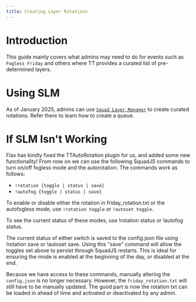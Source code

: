 ```yaml
---
title: Creating Layer Rotations
---
```


# Introduction

This guide mainly covers what admins may need to do for events such as `Fogless Friday` and others where TT provides a curated list of pre-determined layers.

# Using SLM

As of January 2025, admins can use [`Squad Layer Manager`](./squad_layer_manager.md) to create curated rotations.  Refer there to learn how to create a queue.

# If SLM Isn't Working

Flax has kindly fixed the TTAutoRotation plugin for us, and added some new functionality! From now on we can use the following SquadJS commands to turn on/off fogless mode and the autorotation. The commands work as follows:

* `!rotation {toggle | status | save}`
* `!autofog {toggle | status | save}`

To enable or disable either the rotation in friday_rotation.txt or the autofogless mode, use `!rotation toggle` or `!autoset toggle`.

To see the current status of these modes, use !rotation status or !autofog status.

The current status of either switch is saved to the config.json file using !rotation save or !autoset save. Using this "save" command will allow the toggles set above to persist through SquadJS restarts. This is ideal for ensuring the mode is enabled at the beginning of the day, or disabled at the end.

Because we have access to these commands, manually altering the `config.json` is no longer necessary. However, the `friday_rotation.txt` will still have to be manually updated. The good part is now the rotation txt can be loaded in ahead of time and activated or deactivated by any admin.